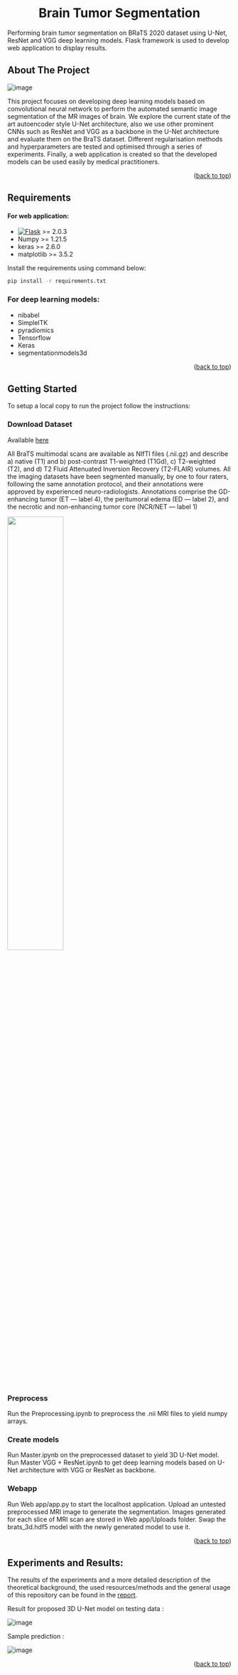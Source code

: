 <a name="readme-top"></a>
<h1 align="center">Brain Tumor Segmentation</h1>
Performing brain tumor segmentation on BRaTS 2020 dataset using U-Net, ResNet and VGG deep learning models. Flask framework is used to develop web application to display results.


<!-- ABOUT THE PROJECT -->
## About The Project

 ![image](https://user-images.githubusercontent.com/41651133/213425710-80daff44-6633-4a4d-bacf-89c30801bed9.png)
 
This project focuses on developing deep learning models based on convolutional neural network to perform the automated semantic image segmentation of the MR images of brain. We explore the current state of the art autoencoder style U-Net architecture, also we use other prominent CNNs such as ResNet and VGG as a backbone in the U-Net architecture and evaluate them on the BraTS dataset. Different regularisation methods and hyperparameters are tested and optimised through a series of experiments. Finally, a web application is created so that the developed models can be used easily by medical practitioners.

<p align="right">(<a href="#readme-top">back to top</a>)</p>


## Requirements
#### For web application:
* [![Flask][Flask.com]][Flask-url] >= 2.0.3
* Numpy >= 1.21.5
* keras >= 2.6.0
* matplotlib >= 3.5.2

Install the requirements using command below:
```sh 
pip install -r requirements.txt
``` 

### For deep learning models:
* nibabel
* SimpleITK
* pyradiomics
* Tensorflow
* Keras
* segmentationmodels3d

<p align="right">(<a href="#readme-top">back to top</a>)</p>

<!-- GETTING STARTED -->
## Getting Started

To setup a local copy to run the project follow the instructions:

### Download Dataset

Available [here](https://www.kaggle.com/datasets/awsaf49/brats20-dataset-training-validation)

All BraTS multimodal scans are available as NIfTI files (.nii.gz) and describe a) native (T1) and b) post-contrast T1-weighted (T1Gd), c) T2-weighted (T2), and d) T2 Fluid Attenuated Inversion Recovery (T2-FLAIR) volumes.
All the imaging datasets have been segmented manually, by one to four raters, following the same annotation protocol, and their annotations were approved by experienced neuro-radiologists. Annotations comprise the GD-enhancing tumor (ET — label 4), the peritumoral edema (ED — label 2), and the necrotic and non-enhancing tumor core (NCR/NET — label 1)

<img src="https://user-images.githubusercontent.com/41651133/213523302-bf7421d7-75b7-4035-8201-cc380df190ff.png"  width="50%" height="50%">

### Preprocess

Run the Preprocessing.ipynb to preprocess the .nii MRI files to yield numpy arrays.

### Create models

Run Master.ipynb on the preprocessed dataset to yield 3D U-Net model.
Run Master VGG + ResNet.ipynb to get deep learning models based on U-Net architecture with VGG or ResNet as backbone.

### Webapp

Run Web app/app.py to start the localhost application. Upload an untested preprocessed MRI image to generate the segmentation. Images generated for each slice of MRI scan are stored in Web app/Uploads folder. Swap the brats_3d.hdf5 model with the newly generated model to use it.

<p align="right">(<a href="#readme-top">back to top</a>)</p>


## Experiments and Results:
The results of the experiments and a more detailed description of the theoretical background, the used resources/methods and the general usage of this repository can be found in the [report](https://github.com/Jakhmola/Brain-Tumor-Segmentation/blob/main/Dissertation/Dissertation.pdf). 

Result for proposed 3D U-Net model on testing data :

![image](https://user-images.githubusercontent.com/41651133/213828373-d3148b41-f247-42e1-88cf-ab4f25ae1f14.png)

Sample prediction : 

![image](https://user-images.githubusercontent.com/41651133/213828456-a0eb4f84-9c7e-4733-b2e0-40aa242e9eee.png)


<p align="right">(<a href="#readme-top">back to top</a>)</p>


<!-- MARKDOWN LINKS & IMAGES -->
<!-- https://www.markdownguide.org/basic-syntax/#reference-style-links -->
[Flask.com]: https://img.shields.io/badge/Flask-FFFFFF?style=for-the-badge&logo=flask&logoColor=black
[Flask-url]: https://flask.palletsprojects.com/en/2.2.x/
